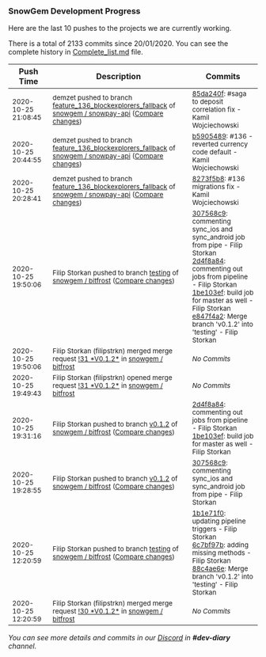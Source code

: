 
### SnowGem Development Progress

Here are the last 10 pushes to the projects we are currently working.

There is a total of 2133 commits since 20/01/2020. You can see the complete history in
 [Complete_list.md](Complete_list.md) file.

| Push Time | Description | Commits |
| --- | --- | --- |
| <sub>2020-10-25 21:08:45</sub> | <sub>demzet pushed to branch [feature\_136\_blockexplorers\_fallback](https://gitlab.com/snowgem/snowpay-api/commits/feature_136_blockexplorers_fallback) of [snowgem / snowpay\-api](https://gitlab.com/snowgem/snowpay-api) ([Compare changes](https://gitlab.com/snowgem/snowpay-api/compare/b59054891b2b7ff610f5b75dd1d625a6e5348c22...85da240fdf7b6e96656b49d657a9085f29af687d))</sub> | <sub>[85da240f](https://gitlab.com/snowgem/snowpay-api/-/commit/85da240fdf7b6e96656b49d657a9085f29af687d): #saga to deposit correlation fix - Kamil Wojciechowski</sub> |
| <sub>2020-10-25 20:44:55</sub> | <sub>demzet pushed to branch [feature\_136\_blockexplorers\_fallback](https://gitlab.com/snowgem/snowpay-api/commits/feature_136_blockexplorers_fallback) of [snowgem / snowpay\-api](https://gitlab.com/snowgem/snowpay-api) ([Compare changes](https://gitlab.com/snowgem/snowpay-api/compare/8273f5b8501b7c72bce3ac09540dcf13ba4dc225...b59054891b2b7ff610f5b75dd1d625a6e5348c22))</sub> | <sub>[b5905489](https://gitlab.com/snowgem/snowpay-api/-/commit/b59054891b2b7ff610f5b75dd1d625a6e5348c22): #136 - reverted currency code default - Kamil Wojciechowski</sub> |
| <sub>2020-10-25 20:28:41</sub> | <sub>demzet pushed to branch [feature\_136\_blockexplorers\_fallback](https://gitlab.com/snowgem/snowpay-api/commits/feature_136_blockexplorers_fallback) of [snowgem / snowpay\-api](https://gitlab.com/snowgem/snowpay-api) ([Compare changes](https://gitlab.com/snowgem/snowpay-api/compare/3d7accafaa5335abf8ce6a45187224f0cc77628c...8273f5b8501b7c72bce3ac09540dcf13ba4dc225))</sub> | <sub>[8273f5b8](https://gitlab.com/snowgem/snowpay-api/-/commit/8273f5b8501b7c72bce3ac09540dcf13ba4dc225): #136 migrations fix - Kamil Wojciechowski</sub> |
| <sub>2020-10-25 19:50:06</sub> | <sub>Filip Storkan pushed to branch [testing](https://gitlab.com/snowgem/bitfrost/commits/testing) of [snowgem / bitfrost](https://gitlab.com/snowgem/bitfrost) ([Compare changes](https://gitlab.com/snowgem/bitfrost/compare/88c4ae6e1ff4afc0a101b7a1a3355e69587a4b3c...e847f4a279859422b2b7fb3ef325b6245911fa7a))</sub> | <sub>[307568c9](https://gitlab.com/snowgem/bitfrost/-/commit/307568c962f94bcb312e5fe7aed8eaca62f03680): commenting sync_ios and sync_android job from pipe - Filip Storkan<br>[2d4f8a84](https://gitlab.com/snowgem/bitfrost/-/commit/2d4f8a847fce73ea7fd58011b4957f368d0d8655): commenting out jobs from pipeline - Filip Storkan<br>[1be103ef](https://gitlab.com/snowgem/bitfrost/-/commit/1be103efde4935570a43958073f3c141fc42107b): build job for master as well - Filip Storkan<br>[e847f4a2](https://gitlab.com/snowgem/bitfrost/-/commit/e847f4a279859422b2b7fb3ef325b6245911fa7a): Merge branch 'v0.1.2' into 'testing' - Filip Storkan</sub> |
| <sub>2020-10-25 19:50:06</sub> | <sub>Filip Storkan (filipstrkn) merged merge request [\!31 \*V0\.1\.2\*](https://gitlab.com/snowgem/bitfrost/-/merge_requests/31) in [snowgem / bitfrost](https://gitlab.com/snowgem/bitfrost)</sub> | <sub>_No Commits_</sub> |
| <sub>2020-10-25 19:49:43</sub> | <sub>Filip Storkan (filipstrkn) opened merge request [\!31 \*V0\.1\.2\*](https://gitlab.com/snowgem/bitfrost/-/merge_requests/31) in [snowgem / bitfrost](https://gitlab.com/snowgem/bitfrost)</sub> | <sub>_No Commits_</sub> |
| <sub>2020-10-25 19:31:16</sub> | <sub>Filip Storkan pushed to branch [v0\.1\.2](https://gitlab.com/snowgem/bitfrost/commits/v0.1.2) of [snowgem / bitfrost](https://gitlab.com/snowgem/bitfrost) ([Compare changes](https://gitlab.com/snowgem/bitfrost/compare/307568c962f94bcb312e5fe7aed8eaca62f03680...1be103efde4935570a43958073f3c141fc42107b))</sub> | <sub>[2d4f8a84](https://gitlab.com/snowgem/bitfrost/-/commit/2d4f8a847fce73ea7fd58011b4957f368d0d8655): commenting out jobs from pipeline - Filip Storkan<br>[1be103ef](https://gitlab.com/snowgem/bitfrost/-/commit/1be103efde4935570a43958073f3c141fc42107b): build job for master as well - Filip Storkan</sub> |
| <sub>2020-10-25 19:28:55</sub> | <sub>Filip Storkan pushed to branch [v0\.1\.2](https://gitlab.com/snowgem/bitfrost/commits/v0.1.2) of [snowgem / bitfrost](https://gitlab.com/snowgem/bitfrost) ([Compare changes](https://gitlab.com/snowgem/bitfrost/compare/6c7bf97b9564f0bc67ec2b0b38cc0d64578b175b...307568c962f94bcb312e5fe7aed8eaca62f03680))</sub> | <sub>[307568c9](https://gitlab.com/snowgem/bitfrost/-/commit/307568c962f94bcb312e5fe7aed8eaca62f03680): commenting sync_ios and sync_android job from pipe - Filip Storkan</sub> |
| <sub>2020-10-25 12:20:59</sub> | <sub>Filip Storkan pushed to branch [testing](https://gitlab.com/snowgem/bitfrost/commits/testing) of [snowgem / bitfrost](https://gitlab.com/snowgem/bitfrost) ([Compare changes](https://gitlab.com/snowgem/bitfrost/compare/37f3d018fefa82a8acda8237de83e0710052cbaf...88c4ae6e1ff4afc0a101b7a1a3355e69587a4b3c))</sub> | <sub>[1b1e71f0](https://gitlab.com/snowgem/bitfrost/-/commit/1b1e71f04c2349d6ef0dd30616dce6780253de93): updating pipeline triggers - Filip Storkan<br>[6c7bf97b](https://gitlab.com/snowgem/bitfrost/-/commit/6c7bf97b9564f0bc67ec2b0b38cc0d64578b175b): adding missing methods - Filip Storkan<br>[88c4ae6e](https://gitlab.com/snowgem/bitfrost/-/commit/88c4ae6e1ff4afc0a101b7a1a3355e69587a4b3c): Merge branch 'v0.1.2' into 'testing' - Filip Storkan</sub> |
| <sub>2020-10-25 12:20:59</sub> | <sub>Filip Storkan (filipstrkn) merged merge request [\!30 \*V0\.1\.2\*](https://gitlab.com/snowgem/bitfrost/-/merge_requests/30) in [snowgem / bitfrost](https://gitlab.com/snowgem/bitfrost)</sub> | <sub>_No Commits_</sub> |

_You can see more details and commits in our [Discord](https://discord.gg/zumGnbg) in **#dev-diary** channel._
